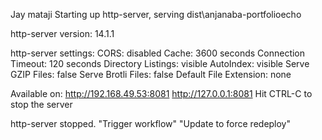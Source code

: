 Jay mataji
Starting up http-server, serving dist\anjanaba-portfolioecho

http-server version: 14.1.1

http-server settings: 
CORS: disabled
Cache: 3600 seconds
Connection Timeout: 120 seconds
Directory Listings: visible
AutoIndex: visible
Serve GZIP Files: false
Serve Brotli Files: false
Default File Extension: none

Available on:
  http://192.168.49.53:8081
  http://127.0.0.1:8081
Hit CTRL-C to stop the server

http-server stopped.
"Trigger workflow" 
"Update to force redeploy" 
